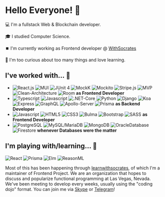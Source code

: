 # Hello Everyone! 🦖

 💻 I'm a fullstack Web & Blockchain developer.

🎓 I studied Computer Science.

⏹️ I'm currently working as Frontend developer @ [WithSocrates](http://edrevllc.us.tempcloudsite.com/)

🔎 I'm too curious about too many things and love learning.


## I've worked with... 🔧

- ![React.js](https://img.shields.io/static/v1?label=&message=React.js&color=brightgreen) ![MUI](https://img.shields.io/static/v1?label=&message=MUI&color=blue) ![JUnit 4](https://img.shields.io/static/v1?label=&message=JUnit-4&color=lightgrey) ![MockK](https://img.shields.io/static/v1?label=&message=MockK&color=blueviolet) ![Mockito](https://img.shields.io/static/v1?label=&message=Mockito&color=yellowgreen) ![Stripe.js](https://img.shields.io/static/v1?label=&message=Stripe.js&color=9cf) ![MVP](https://img.shields.io/static/v1?label=&message=MVP&color=red) ![Clean-Architecture](https://img.shields.io/static/v1?label=&message=Clean-Architecture&color=ff69b4) ![Room](https://img.shields.io/static/v1?label=&message=Room&color=green) **as Frontend Developer**
- ![Typescript](https://img.shields.io/static/v1?label=&message=Typescript&color=blue) ![Javascript](https://img.shields.io/static/v1?label=&message=Javascript&color=yellowgreen) ![.NET-Core](https://img.shields.io/static/v1?label=&message=.NET-Core&color=brightgreen) ![Python](https://img.shields.io/static/v1?label=&message=Python&color=9cf) ![Django](https://img.shields.io/static/v1?label=&message=Django&color=red) ![Koa](https://img.shields.io/static/v1?label=&message=Koa&color=Koa) ![Express](https://img.shields.io/static/v1?label=&message=Express&color=green) ![GraphQL](https://img.shields.io/static/v1?label=&message=GraphQL&color=blueviolet) ![Apollo-Server](https://img.shields.io/static/v1?label=&message=Apollo-Server&color=ff69b4) ![Prisma](https://img.shields.io/static/v1?label=&message=Prisma&color=blueviolet) **as Backend Developer**
- ![Javascript](https://img.shields.io/static/v1?label=&message=Javascript&color=yellowgreen) ![HTML5](https://img.shields.io/static/v1?label=&message=HTML5&color=red) ![CSS3](https://img.shields.io/static/v1?label=&message=CSS3&color=blue) ![Bulma](https://img.shields.io/static/v1?label=&message=Bulma&color=9cf) ![Bootstrap](https://img.shields.io/static/v1?label=&message=Bootstrap&color=green) ![SASS](https://img.shields.io/static/v1?label=&message=SASS&color=ff69b4) **as Frontend Developer**
- ![PostgreSQL](https://img.shields.io/static/v1?label=&message=PostgreSQL&color=blue) ![MySQL/MariaDB](https://img.shields.io/static/v1?label=&message=MySQL/MariaDB&color=9cf) ![MongoDB](https://img.shields.io/static/v1?label=&message=MongoDB&color=ff69b4) ![OracleDatabase](https://img.shields.io/static/v1?label=&message=OracleDatabase&color=fe19e4)
 ![Firestore](https://img.shields.io/static/v1?label=&message=Firestore&color=brightgreen)   **whenever Databases were the matter**

## I'm playing with/learning... 🧩
![React](https://img.shields.io/static/v1?label=&message=React&color=blue) ![Prisma](https://img.shields.io/static/v1?label=&message=Prisma&color=blueviolet) ![Elm](https://img.shields.io/static/v1?label=&message=Elm&color=9cf) ![ReasonML](https://img.shields.io/static/v1?label=&message=ReasonML&color=lightgrey)

Most of this has been happening through [learnwithsocrates](https://github.com/WithSocrates), of which I'm a maintainer of Frontend Project. We are an organization that hopes to discuss and popularize functional programming at Las Vegas, Nevada. We've been meeting to develop every weeks, usually using the "coding dojo" format. You can join me via [Skype](https://join.skype.com/live:.cid.fbc7b72eba1653db) or [Telegram](https://t.me/@devninza)!

<!--
**Satosh-J/Satosh-J** is a ✨ _special_ ✨ repository because its `README.md` (this file) appears on your GitHub profile.

Here are some ideas to get you started:

- 🔭 I’m currently working on ...
- 🌱 I’m currently learning ...
- 👯 I’m looking to collaborate on ...
- 🤔 I’m looking for help with ...
- 💬 Ask me about ...
- 📫 How to reach me: ...
- 😄 Pronouns: ...
- ⚡ Fun fact: ...
-->
